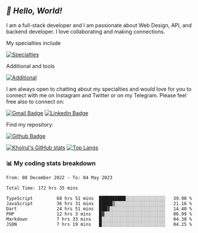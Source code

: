 ## _:wave: Hello, World!_

I am a full-stack developer and I am passionate about Web Design, API, and backend developer. I love collaborating and making connections.

My specialties include

[![Specialties](https://skillicons.dev/icons?i=php,laravel,javascript,react,vue,mysql,tailwind)](https://skillicons.dev)

Additional and tools

[![Additional](https://skillicons.dev/icons?i=bash,vscode,vite,webpack,vercel,git,github,gitlab)](https://skillicons.dev)

I am always open to chatting about my specialties and would love for you to connect with me on Instagram and Twitter or on my Telegram. Please feel free also to connect on:

[![Gmail Badge](https://img.shields.io/badge/-ahmusafir.khoirul@gmail.com-c14438?style=flat&logo=Gmail&logoColor=white&link=mailto:ahmusafir.khoirul@gmail.com)](mailto:ahmusafir.khoirul@gmail.com)
[![Linkedin Badge](https://img.shields.io/badge/-Ahmad_Musafir_Khoirul_Fattah-0072b1?style=flat&logo=Linkedin&logoColor=white&link=https://www.linkedin.com/in/ahmad-musafir-khoirul-fattah-26a53a207/)](https://www.linkedin.com/in/masmuss/)

Find my repository:

[![Github Badge](https://img.shields.io/badge/-masmuss-grey?style=flat&logo=github&logoColor=white&link=https://github.com/masmuss)](https://github.com/masmuss)

[![Khoirul's GitHub stats](https://github-readme-stats.vercel.app/api?username=masmuss&show_icons=true&include_all_commits=true&theme=transparent&layout=compact)](https://github.com/masmuss/github-readme-stats)
[![Top Langs](https://github-readme-stats.vercel.app/api/top-langs/?username=masmuss&theme=transparent&layout=compact)](https://github.com/masmuss/github-readme-stats)

### :bar_chart: My coding stats breakdown

<!--START_SECTION:waka-->

```text
From: 08 December 2022 - To: 04 May 2023

Total Time: 172 hrs 35 mins

TypeScript         68 hrs 51 mins  ██████████░░░░░░░░░░░░░░░   39.90 %
JavaScript         36 hrs 31 mins  █████▒░░░░░░░░░░░░░░░░░░░   21.16 %
Dart               24 hrs 51 mins  ███▓░░░░░░░░░░░░░░░░░░░░░   14.40 %
PHP                12 hrs 3 mins   █▓░░░░░░░░░░░░░░░░░░░░░░░   06.99 %
Markdown           7 hrs 33 mins   █░░░░░░░░░░░░░░░░░░░░░░░░   04.38 %
JSON               7 hrs 19 mins   █░░░░░░░░░░░░░░░░░░░░░░░░   04.25 %
```

<!--END_SECTION:waka-->
